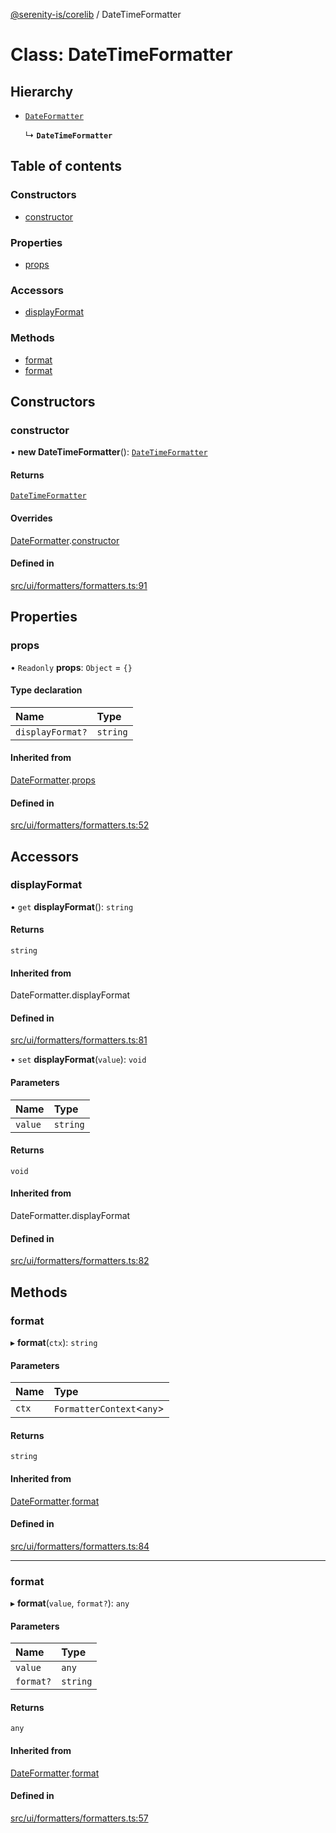 [@serenity-is/corelib](../README.md) / DateTimeFormatter

# Class: DateTimeFormatter

## Hierarchy

- [`DateFormatter`](DateFormatter.md)

  ↳ **`DateTimeFormatter`**

## Table of contents

### Constructors

- [constructor](DateTimeFormatter.md#constructor)

### Properties

- [props](DateTimeFormatter.md#props)

### Accessors

- [displayFormat](DateTimeFormatter.md#displayformat)

### Methods

- [format](DateTimeFormatter.md#format)
- [format](DateTimeFormatter.md#format-1)

## Constructors

### constructor

• **new DateTimeFormatter**(): [`DateTimeFormatter`](DateTimeFormatter.md)

#### Returns

[`DateTimeFormatter`](DateTimeFormatter.md)

#### Overrides

[DateFormatter](DateFormatter.md).[constructor](DateFormatter.md#constructor)

#### Defined in

[src/ui/formatters/formatters.ts:91](https://github.com/serenity-is/serenity/blob/master/packages/corelib/src/ui/formatters/formatters.ts#L91)

## Properties

### props

• `Readonly` **props**: `Object` = `{}`

#### Type declaration

| Name | Type |
| :------ | :------ |
| `displayFormat?` | `string` |

#### Inherited from

[DateFormatter](DateFormatter.md).[props](DateFormatter.md#props)

#### Defined in

[src/ui/formatters/formatters.ts:52](https://github.com/serenity-is/serenity/blob/master/packages/corelib/src/ui/formatters/formatters.ts#L52)

## Accessors

### displayFormat

• `get` **displayFormat**(): `string`

#### Returns

`string`

#### Inherited from

DateFormatter.displayFormat

#### Defined in

[src/ui/formatters/formatters.ts:81](https://github.com/serenity-is/serenity/blob/master/packages/corelib/src/ui/formatters/formatters.ts#L81)

• `set` **displayFormat**(`value`): `void`

#### Parameters

| Name | Type |
| :------ | :------ |
| `value` | `string` |

#### Returns

`void`

#### Inherited from

DateFormatter.displayFormat

#### Defined in

[src/ui/formatters/formatters.ts:82](https://github.com/serenity-is/serenity/blob/master/packages/corelib/src/ui/formatters/formatters.ts#L82)

## Methods

### format

▸ **format**(`ctx`): `string`

#### Parameters

| Name | Type |
| :------ | :------ |
| `ctx` | `FormatterContext`\<`any`\> |

#### Returns

`string`

#### Inherited from

[DateFormatter](DateFormatter.md).[format](DateFormatter.md#format)

#### Defined in

[src/ui/formatters/formatters.ts:84](https://github.com/serenity-is/serenity/blob/master/packages/corelib/src/ui/formatters/formatters.ts#L84)

___

### format

▸ **format**(`value`, `format?`): `any`

#### Parameters

| Name | Type |
| :------ | :------ |
| `value` | `any` |
| `format?` | `string` |

#### Returns

`any`

#### Inherited from

[DateFormatter](DateFormatter.md).[format](DateFormatter.md#format-1)

#### Defined in

[src/ui/formatters/formatters.ts:57](https://github.com/serenity-is/serenity/blob/master/packages/corelib/src/ui/formatters/formatters.ts#L57)
